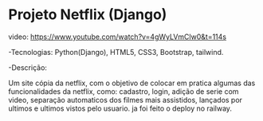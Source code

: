# Projeto Netflix (Django)

video: https://www.youtube.com/watch?v=4gWyLVmClw0&t=114s

-Tecnologias: Python(Django), HTML5, CSS3, Bootstrap, tailwind.

-Descrição: 

Um site cópia da netflix, com o objetivo de colocar em pratica algumas das funcionalidades da netflix, como: cadastro, login, adição de serie com video, separação automaticos dos filmes mais assistidos, lançados por ultimos e ultimos vistos pelo usuario. 
ja foi feito o deploy no railway.


